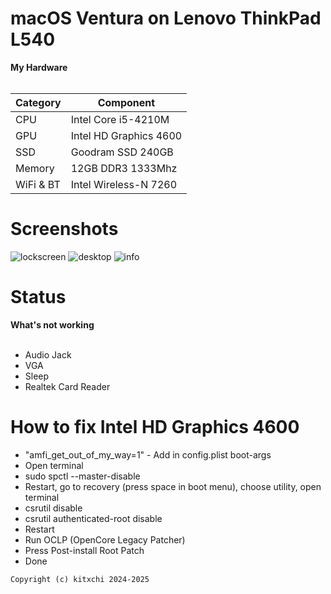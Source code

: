 # macOS Ventura on Lenovo ThinkPad L540 



<summary><strong>My Hardware</strong></summary>
<br>

| Category  | Component                            |
| --------- | ------------------------------------ |
| CPU       | Intel Core i5-4210M                 |
| GPU       | Intel HD Graphics 4600               |
| SSD       | Goodram SSD 240GB               |
| Memory    | 12GB DDR3 1333Mhz                     |
| WiFi & BT | Intel Wireless-N 7260                |

# Screenshots

![lockscreen](https://github.com/user-attachments/assets/a930d897-a93d-4631-bd62-4a56b2194895)
![desktop](https://github.com/user-attachments/assets/f9ca0758-fc43-44b8-8c04-bb7f0e103697)
![info](https://github.com/user-attachments/assets/bbca4895-ef3f-46dc-989e-4758b3203c14)

# Status
  
<summary><strong>What's not working</strong></summary>
</br>

- Audio Jack
- VGA
- Sleep
- Realtek Card Reader


# How to fix Intel HD Graphics 4600

- "amfi_get_out_of_my_way=1" - Add in config.plist boot-args
- Open terminal
- sudo spctl --master-disable
- Restart, go to recovery (press space in boot menu), choose utility, open terminal
- csrutil disable
- csrutil authenticated-root disable
- Restart
- Run OCLP (OpenCore Legacy Patcher)
- Press Post-install Root Patch
- Done



```Copyright (c) kitxchi 2024-2025```
